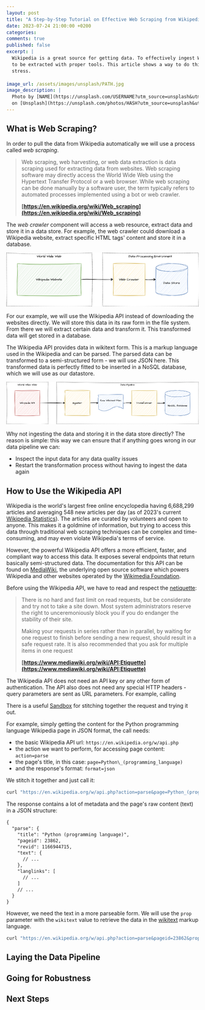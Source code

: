 ```yaml
---
layout: post
title: "A Step-by-Step Tutorial on Effective Web Scraping from Wikipedia API using Python"
date: 2023-07-24 21:00:00 +0200
categories:
comments: true
published: false
excerpt: |
  Wikipedia is a great source for getting data. To effectively ingest Wikipedia's knowledge in a data pipeline it needs
  to be extracted with proper tools. This article shows a way to do this with the Wikipedia API and Python without much
  stress.

image_url: /assets/images/unsplash/PATH.jpg
image_description: |
  Photo by [NAME](https://unsplash.com/USERNAME?utm_source=unsplash&utm_medium=referral&utm_content=creditCopyText)
  on [Unsplash](https://unsplash.com/photos/HASH?utm_source=unsplash&utm_medium=referral&utm_content=creditCopyText)
---
```


## What is Web Scraping?

In order to pull the data from Wikipedia automatically we will use a process called _web scraping_.

> Web scraping, web harvesting, or web data extraction is data scraping used for extracting data from websites. Web
> scraping software may directly access the World Wide Web using the Hypertext Transfer Protocol or a web browser. While
> web scraping can be done manually by a software user, the term typically refers to automated processes implemented
> using a bot or web crawler.
>
> **[https://en.wikipedia.org/wiki/Web_scraping](https://en.wikipedia.org/wiki/Web_scraping)**

The _web crawler_ component will access a web resource, extract data and store it in a data store. For example, the web
crawler could download a Wikipedia website, extract specific HTML tags' content and store it in a database.

![Web Crawler](/assets/images/posts/2023_07_24_web_crawler.png "Web Crawler")

For our example, we will use the Wikipedia API instead of downloading the websites directly. We will store this data in
its raw form in the file system. From there we will extract certain data and transform it. This transformed data will
get stored in a database.

The Wikipedia API provides data in wikitext form. This is a markup language used in the Wikipedia and can be parsed. The
parsed data can be transformed to a semi-structured form - we will use JSON here. This transformed data is perfectly
fitted to be inserted in a NoSQL database, which we will use as our datastore.

![Data Pipeline](/assets/images/posts/2023_07_24_data_pipeline.png "Data Pipeline")

Why not ingesting the data and storing it in the data store directly? The reason is simple: this way we can ensure that
if anything goes wrong in our data pipeline we can:

- Inspect the input data for any data quality issues
- Restart the transformation process without having to ingest the data again

## How to Use the Wikipedia API

Wikipedia is the world's largest free online encyclopedia having 6,688,299 articles and averaging 548 new articles per
day (as of 2023's current [Wikipedia Statistics](https://en.wikipedia.org/wiki/Wikipedia:Statistics)). The articles are
curated by volunteers and open to anyone. This makes it a goldmine of information, but trying to access this data
through traditional web scraping techniques can be complex and time-consuming, and may even violate Wikipedia's terms of
service.

However, the powerful Wikipedia API offers a more efficient, faster, and compliant way to access this data. It exposes
several endpoints that return basically semi-structured data. The documentation for this API can be found on
[MediaWiki](https://www.mediawiki.org/wiki/API:Main_page), the underlying open source software which powers Wikipedia
and other websites operated by the [Wikimedia Foundation](https://en.wikipedia.org/wiki/Wikimedia_Foundation).

Before using the Wikipedia API, we have to read and respect the
[netiquette](https://www.mediawiki.org/wiki/API:Etiquette):

> There is no hard and fast limit on read requests, but be considerate and try not to take a site down. Most system
> administrators reserve the right to unceremoniously block you if you do endanger the stability of their site.
>
> Making your requests in series rather than in parallel, by waiting for one request to finish before sending a new
> request, should result in a safe request rate. It is also recommended that you ask for multiple items in one request
>
> **[https://www.mediawiki.org/wiki/API:Etiquette](https://www.mediawiki.org/wiki/API:Etiquette)**

The Wikipedia API does not need an API key or any other form of authentication. The API also does not need any special
HTTP headers - query parameters are sent as URL parameters. For example, calling

There is a useful
[Sandbox](https://www.mediawiki.org/wiki/Special:ApiSandbox) for stitching together the request and trying it out.

For example, simply getting the content for the Python programming language Wikipedia page in JSON format, the call
needs:

- the basic Wikipedia API url: `https://en.wikipedia.org/w/api.php`
- the action we want to perform, for accessing page content: `action=parse`
- the page's title, in this case: `page=Python\_(programming_language)`
- and the response's format: `format=json`

We stitch it together and just call it:

```sh
curl "https://en.wikipedia.org/w/api.php?action=parse&page=Python_(programming_language)&format=json"
```

The response contains a lot of metadata and the page's raw content (text) in a JSON structure:

```jsonc
{
  "parse": {
    "title": "Python (programming language)",
    "pageid": 23862,
    "revid": 1166944715,
    "text": {
      // ...
    },
    "langlinks": [
      // ...
    ]
    // ...
  }
}
```

However, we need the text in a more parseable form. We will use the `prop` parameter with the `wikitext` value to
retrieve the data in the [wikitext](https://en.wikipedia.org/wiki/Help:Wikitext) markup language.

```sh
curl "https://en.wikipedia.org/w/api.php?action=parse&pageid=23862&prop=wikitext&format=json"
```

## Laying the Data Pipeline

## Going for Robustness

## Next Steps

```

```
